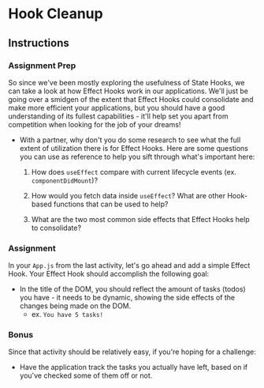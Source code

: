 # Hook Cleanup

## Instructions

### Assignment Prep

So since we've been mostly exploring the usefulness of State Hooks, we can take a look at how Effect Hooks work in our applications. We'll just be going over a smidgen of the extent that Effect Hooks could consolidate and make more efficient your applications, but you should have a good understanding of its fullest capabilities - it'll help set you apart from competition when looking for the job of your dreams!

* With a partner, why don't you do some research to see what the full extent of utilization there is for Effect Hooks. Here are some questions you can use as reference to help you sift through what's important here:

  1. How does `useEffect` compare with current lifecycle events (ex. `componentDidMount`)?

  2. How would you fetch data inside `useEffect`? What are other Hook-based functions that can be used to help?

  3. What are the two most common side effects that Effect Hooks help to consolidate?
  
### Assignment

In your `App.js` from the last activity, let's go ahead and add a simple Effect Hook. Your Effect Hook should accomplish the following goal:

  * In the title of the DOM, you should reflect the amount of tasks (todos) you have - it needs to be dynamic, showing the side effects of the changes being made on the DOM.
    - ex. `You have 5 tasks!`
  
### Bonus

Since that activity should be relatively easy, if you're hoping for a challenge:

  * Have the application track the tasks you actually have left, based on if you've checked some of them off or not.
